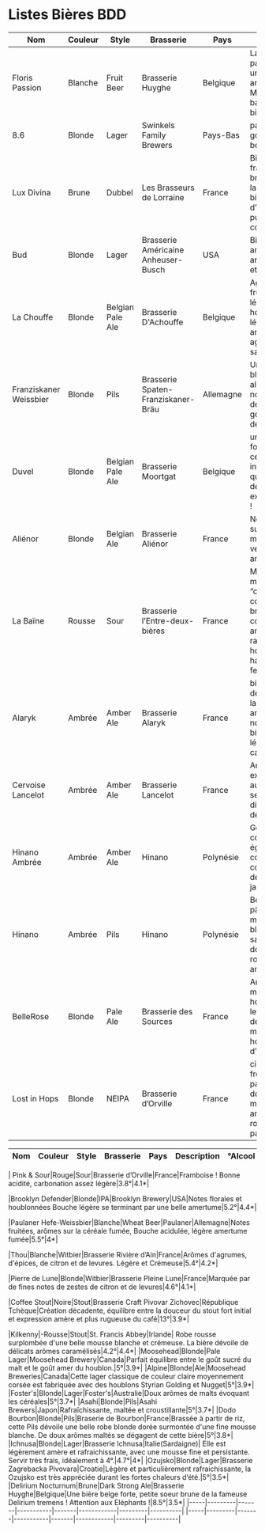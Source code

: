 # Listes Bières BDD

| Nom | Couleur | Style | Brasserie | Pays | Description | °Alcool | Notation |
|-----|---------|-------|-----------|-------|------------|---------|----------|
|Floris Passion|Blanche|Fruit Beer|Brasserie Huyghe|Belgique|La Floris passion est une bière belge aromatisée au Maracuja sur la base d'une bière blanche| 3.6°|3.5*|
|8.6|Blonde|Lager|Swinkels Family Brewers|Pays-Bas|pas trop de gout, forte en bouche|8.6°|2*|
|Lux Divina|Brune|Dubbel|Les Brasseurs de Lorraine|France| Bière brune française brassée dans la tradition des bières d’abbaye, puissante et complexe|7°|3.5*|
|Bud|Blonde|Lager|Brasserie Américaine Anheuser-Busch|USA|Bière américaine aux arômes de malt et de céréale|4.5°|3.5*|
|La Chouffe|Blonde|Belgian Pale Ale|Brasserie D'Achouffe |Belgique|Agréablement fruitée, légèrement houblonnée, légère amertume très agréable si on sait l’apprécier|8°|4.5*|
|Franziskaner Weissbier|Blonde|Pils| Brasserie Spaten-Franziskaner-Bräu|Allemagne|Une bière blonde de blé allemande aux notes de clou de girofle et au goût puissant de banane !|5°|5*|
|Duvel|Blonde|Belgian Pale Ale|Brasserie Moortgat |Belgique|une bière belge forte à la célébrité internationale qui présente des qualités exceptionnelles !|8.5°|4*|
|Aliénor|Blonde|Belgian Ale|Brasserie Aliénor|France|Notes sucrées sur un goût de miel évoluant vers l’amande amère|6.5°|4.2*|
|La Baïne|Rousse|Sour|Brasserie l’Entre-deux-bières|France|Mélange de malts blond et “caramel” confère à ce breuvage une couleur ambrée; jus de raisin noir, houblons, haute fermentation|6.5°|3.9*|
|Alaryk|Ambrée| Amber Ale|Brasserie Alaryk|France|bière de dégustation à la couleur ambrée a des notes biscuitées et légèrement caramélisées|5.5°|4.1*|
|Cervoise Lancelot|Ambrée|Amber Ale|Brasserie Lancelot|France|Arôme exceptionnel au mélange de sept plantes différentes et de miel|6°|4.2*|
|Hinano Ambrée|Ambrée|Amber Ale|Hinano|Polynésie|Gout raffiné et corsé offre également une couleur qui se compose d’un dégradé d’ocre jaune et rouge|5.5°|3.2*|
|Hinano|Ambrée|Pils|Hinano|Polynésie|Belle robe or pâle avec une mousse blanche, saveurs douces et rondes, légère amertume.|5°|3*|
|BelleRose|Blonde|Pale Ale|Brasserie des Sources|France|Arômes de malt, de houblon et de levure, Saveurs de fruits, de malt, de houblon et d'agrumes|6.5°|4.4*|
|Lost in Hops|Blonde|NEIPA|Brasserie d’Orville|France|cidité modérée, froment au nez, passion dominante, mangue en arrière plan, rondeur sur le palais|6.5°|4.6*|









| Nom | Couleur | Style | Brasserie | Pays | Description | °Alcool | Notation |
|-----|---------|-------|-----------|-------|------------|---------|----------|


| Pink & Sour|Rouge|Sour|Brasserie d’Orville|France|Framboise ! Bonne acidité, carbonation assez légère|3.8°|4.1*|


|Brooklyn Defender|Blonde|IPA|Brooklyn Brewery|USA|Notes florales et houblonnées Bouche légère se terminant par une belle amertume|5.2°|4.4*|


|Paulaner Hefe-Weissbier|Blanche|Wheat Beer|Paulaner|Allemagne|Notes fruitées, arômes sur la céréale fumée, Bouche acidulée, légère amertume fumée|5.5°|4*|






|Thou|Blanche|Witbier|Brasserie Rivière d’Ain|France|Arômes d'agrumes, d'épices, de citron et de levures. Légère et Crémeuse|5.4°|4.2*|







|Pierre de Lune|Blonde|Witbier|Brasserie Pleine Lune|France|Marquée par de fines notes de zestes de citron et de levures|4.6°|4.1*|






|Coffee Stout|Noire|Stout|Brasserie Craft Pivovar Zichovec|République Tchèque|Création décadente, équilibre entre la douceur du stout fort initial et expression amère et plus rugueuse du café|13°|3.9*|




|Kilkenny|-Rousse|Stout|St. Francis Abbey|Irlande| Robe rousse surplombée d'une belle mousse blanche et crémeuse. La bière dévoile de délicats arômes caramélisés|4.2°|4.4*|
|Moosehead|Blonde|Pale Lager|Moosehead Brewery|Canada|Parfait équilibre entre le goût sucré du malt et le goût amer du houblon.|5°|3.9*|
|Alpine|Blonde|Ale|Moosehead Breweries|Canada|Cette lager classique de couleur claire moyennement corsée est fabriquée avec des houblons Styrian Golding et Nugget|5°|3.9*|
|Foster's|Blonde|Lager|Foster's|Australie|Doux arômes de malts évoquant les céréales|5°|3.7*|
|Asahi|Blonde|Pils|Asahi Brewers|Japon|Rafraîchissante, maltée et croustillante|5°|3.7*|
|Dodo Bourbon|Blonde|Pils|Braserie de Bourbon|France|Brassée à partir de riz, cette Pils dévoile une belle robe blonde dorée surmontée d'une fine mousse blanche. De doux arômes maltés se dégagent de cette bière|5°|3.8*|
|Ichnusa|Blonde|Lager|Brasserie Ichnusa|Italie(Sardaigne)| Elle est légèrement amère et rafraichissante, avec une mousse fine et persistante. Servir très frais, idéalement à 4°.|4.7°|4*|
|Ozujsko|Blonde|Lager|Brasserie Zagrebacka Pivovara|Croatie|Légère et particulièrement rafraichissante, la Ozujsko est très appréciée durant les fortes chaleurs d’été.|5°|3.5*|
|Delirium Nocturnum|Brune|Dark Strong Ale|Brasserie Huyghe|Belgique|Une bière belge forte, petite soeur brune de la fameuse Delirium tremens ! Attention aux Eléphants !|8.5°|3.5*|
|-----|---------|-------|-----------|-------|------------|---------|----------|
|-----|---------|-------|-----------|-------|------------|---------|----------|
